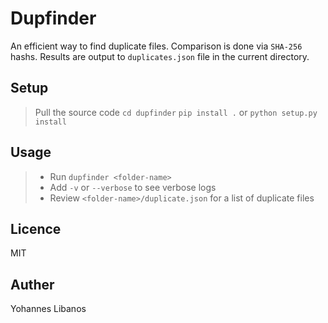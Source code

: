 # Dupfinder

An efficient way to find duplicate files.
Comparison is done via `SHA-256` hashs. Results are output to `duplicates.json` file in the current directory.

## Setup
> Pull the source code
> `cd dupfinder`
> `pip install .` or `python setup.py install`

## Usage

> - Run `dupfinder <folder-name>`
> - Add `-v` or `--verbose` to see verbose logs
> - Review `<folder-name>/duplicate.json` for a list of duplicate files




## Licence
MIT

## Auther
Yohannes Libanos

